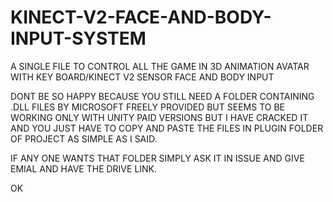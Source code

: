 # KINECT-V2-FACE-AND-BODY-INPUT-SYSTEM
A SINGLE FILE TO CONTROL ALL THE GAME IN 3D ANIMATION AVATAR WITH KEY BOARD/KINECT V2 SENSOR FACE AND BODY INPUT

DONT BE SO HAPPY BECAUSE YOU STILL NEED A FOLDER CONTAINING .DLL FILES BY MICROSOFT FREELY PROVIDED BUT SEEMS TO BE WORKING ONLY WITH UNITY PAID VERSIONS BUT I HAVE CRACKED IT AND YOU JUST HAVE TO COPY AND PASTE THE FILES IN PLUGIN FOLDER OF PROJECT AS SIMPLE AS I SAID.

IF ANY ONE WANTS THAT FOLDER SIMPLY ASK IT IN ISSUE AND GIVE EMIAL AND HAVE THE DRIVE LINK.

OK
